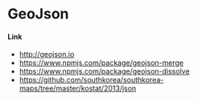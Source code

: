 # GeoJson






#### Link
* http://geojson.io
* https://www.npmjs.com/package/geojson-merge
* https://www.npmjs.com/package/geojson-dissolve
* https://github.com/southkorea/southkorea-maps/tree/master/kostat/2013/json
